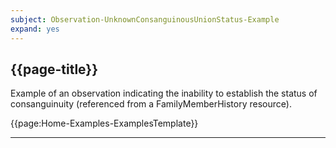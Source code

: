 ```yaml
---
subject: Observation-UnknownConsanguinousUnionStatus-Example
expand: yes
---
```



## {{page-title}}

Example of an observation indicating the inability to establish the status of consanguinuity (referenced from a FamilyMemberHistory resource).



{{page:Home-Examples-ExamplesTemplate}}

---
